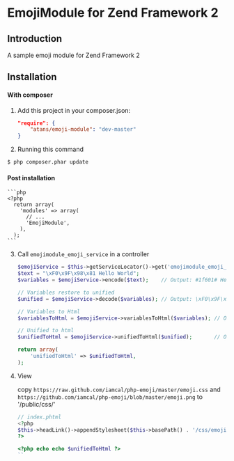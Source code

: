 EmojiModule for Zend Framework 2
================================

Introduction
------------
A sample emoji module for Zend Framework 2


Installation
------------

#### With composer

1. Add this project in your composer.json:

    ```json
    "require": {
        "atans/emoji-module": "dev-master"
    }
    ```

2. Running this command

  ```bash
  $ php composer.phar update
  ```

#### Post installation

    ```php
    <?php
      return array(
        'modules' => array(
          // ...
          'EmojiModule',
        ),
      );
    ```

3. Call `emojimodule_emoji_service` in a controller

    ```php
    $emojiService = $this->getServiceLocator()->get('emojimodule_emoji_service');
    $text = "\xF0\x9F\x98\x81 Hello World";
    $variables = $emojiService->encode($text);    // Output: #1f601# Hello World (You can save it to MySQL now)

    // Variables restore to unified
    $unified = $emojiService->decode($variables); // Output: \xF0\x9F\x98\x81 Hello World

    // Variables to Html
    $variablesToHtml = $emojiService->variablesToHtml($variables); // Output: <span class="emoji emoji1f601"></span> Hello World

    // Unified to html
    $unifiedToHtml = $emojiService->unifiedToHtml($unified);       // Output: <span class="emoji emoji1f601"></span> Hello World

    return array(
        'unifiedToHtml' => $unifiedToHtml,
    );
    ```

4. View

    copy `https://raw.github.com/iamcal/php-emoji/master/emoji.css` and `https://github.com/iamcal/php-emoji/blob/master/emoji.png`
    to '/public/css/'

    ```php
    // index.phtml
    <?php
    $this->headLink()->appendStylesheet($this->basePath() . '/css/emoji.css');
    ?>

    <?php echo echo $unifiedToHtml ?>
    ``
